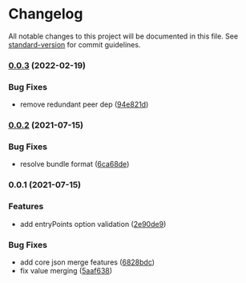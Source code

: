 # Changelog

All notable changes to this project will be documented in this file. See [standard-version](https://github.com/conventional-changelog/standard-version) for commit guidelines.

### [0.0.3](https://github.com/karolis-sh/esbuild-plugin-json-merge/compare/v0.0.2...v0.0.3) (2022-02-19)


### Bug Fixes

* remove redundant peer dep ([94e821d](https://github.com/karolis-sh/esbuild-plugin-json-merge/commit/94e821d5fea6c3e0b0bce5b49c23b262ef69b85c))

### [0.0.2](https://github.com/karolis-sh/esbuild-plugin-json-merge/compare/v0.0.1...v0.0.2) (2021-07-15)


### Bug Fixes

* resolve bundle format ([6ca68de](https://github.com/karolis-sh/esbuild-plugin-json-merge/commit/6ca68deee0dca9d98b5fc87fa91130229eb1fde1))

### 0.0.1 (2021-07-15)


### Features

* add entryPoints option validation ([2e90de9](https://github.com/karolis-sh/esbuild-plugin-json-merge/commit/2e90de970360ff3bec5818d6327a061b3da91aba))


### Bug Fixes

* add core json merge features ([6828bdc](https://github.com/karolis-sh/esbuild-plugin-json-merge/commit/6828bdc1a9c9d87c68e6cfa8da449f7d3c51c856))
* fix value merging ([5aaf638](https://github.com/karolis-sh/esbuild-plugin-json-merge/commit/5aaf6389fe70db262a05efcb9a74cf5d231b4d74))
